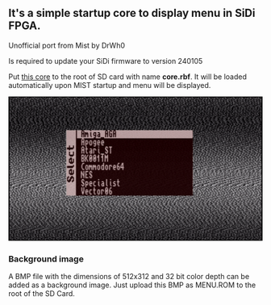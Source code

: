 ## It's a simple startup core to display menu in SiDi FPGA.

Unofficial port from Mist by DrWh0

Is required to update your SiDi firmware to version 240105


Put [this core](https://github.com/Dalekamistoso/drwh0-computer-sidi/releases/menu.rbf) to the root of SD card with name **core.rbf**. 
It will be loaded automatically upon MIST startup and menu will be displayed. 

![screenshot](menu.png)

### Background image

A BMP file with the dimensions of 512x312 and 32 bit color depth can be added as a background image. 
Just upload this BMP as MENU.ROM to the root of the SD Card.

